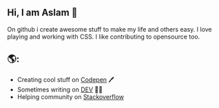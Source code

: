 ## Hi, I am Aslam 👋
On github i create awesome stuff to make my life and others easy. I love playing and working with CSS. I like contributing to opensource too. 


## 🌎:
- Creating cool stuff on <a href="https://codepen.io/hunzaboy"> Codepen</a> 🖊️
- Sometimes writing on <a href="https://dev.to/hunzaboy"> DEV</a>  ✍🏾
- Helping community on <a href="https://stackoverflow.com/users/1035104/aslam">Stackoverflow</a>
